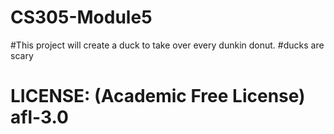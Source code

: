 # CS305-Module5
#This project will create a duck to take over every dunkin donut.
#ducks are scary
# LICENSE: (Academic Free License) afl-3.0

